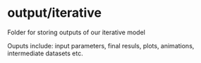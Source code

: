 # output/iterative
Folder for storing outputs of our iterative model

Ouputs include: input parameters, final resuls, plots, animations, intermediate datasets etc.
